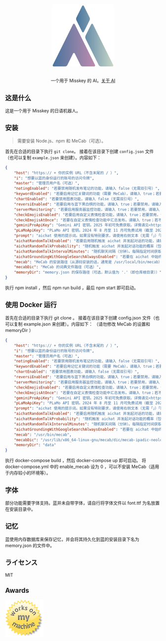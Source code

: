 <h1><p align="center"><img src="./ai.svg" alt="蓝" height="200"></p></h1>
<p align="center">一个用于 Misskey 的 AI。<a href="./torisetu.md">关于 AI</a></p>

## 这是什么
这是一个用于 Misskey 的日语机器人。

## 安装
> 需要安装 Node.js、npm 和 MeCab（可选）。

首先在合适的目录下执行 `git clone`。
接着在该目录下创建 `config.json` 文件（也可以复制 `example.json` 来创建）。内容如下：
``` json
{
	"host": "https:// + 你的实例 URL（不含末尾的 / ）",
	"i": "想要以蓝的身份运行的账号的访问令牌",
	"master": "管理员用户名（可选）",
	"notingEnabled": "若要禁用随机发布笔记的功能，请输入 false（无需双引号）",
	"keywordEnabled": "若要启用记忆关键词的功能（需要 MeCab），请输入 true；若要禁用，请输入 false（均无需双引号）",
	"chartEnabled": "若要禁用图表功能，请输入 false（无需双引号）",
	"reversiEnabled": "若要启用与蓝下黑白棋的功能，请输入 true；若要禁用，请输入 false（均无需双引号）",
	"serverMonitoring": "若要启用服务器监控功能，请输入 true；若要禁用，请输入 false（均无需双引号）",
	"checkEmojisEnabled": "若要启用自定义表情检查功能，请输入 true；若要禁用，请输入 false（均无需双引号）。使用此功能时，需要为蓝的机器人账号赋予管理员权限，并创建一个赋予「查看表情」权限的访问令牌，然后进行设置。",
	"checkEmojisAtOnce": "若要在自定义表情检查功能中汇总发布，请输入 true；若不汇总，请输入 false（均无需双引号）",
	"geminiProApiKey": "Gemini API 密钥。2025 年初可免费获取。详情请见<https://ai.google.dev/pricing?hl=ja>",
	"pLaMoApiKey": "PLaMo API 密钥。2024 年 8 月至 11 月可免费试用（截至 2025 年目前仅收费）。详情请见<https://plamo.preferredai.jp/>",
	"prompt": "aichat 使用的提示词。如果没有特别要求，请使用右侧文本（无需「」）「回复规则：请以 Misskey 看板娘、三须木（みすき）蓝的身份进行回复（心理年龄约 14 - 16 岁）。全心全意支持访问 Misskey 的用户。性格温顺、乐于助人，但也有有点迷糊的一面。天真无邪。她基本使用礼貌的口吻，将用户视为主人。她的典型口吻如「从早安到晚安，我是你的蓝哟~」等，让人感觉亲切（不使用「ございます」）。基于此，请使用 Markdown 在 2800 字以内回复以下问题（短一点也可以）。不过，由于 Misskey 不支持列表语法，会导致解析器出错，因此禁止使用。列举时请使用「・」。」",
	"aichatRandomTalkEnabled": "若要启用随机触发 aichat 并发起对话的功能，请输入 true；若要禁用，请输入 false（均无需双引号）",
	"aichatRandomTalkProbability": "随机触发 aichat 并发起对话功能的概率（包含小数点的 1 以下数值，如 0.01。越接近 1 越容易触发）",
	"aichatRandomTalkIntervalMinutes": "随机聊天间隔（分钟）。每隔指定时间获取时间线，并随机选择用户进行 aichat（设为 1 则每分钟执行一次）。默认值为 720 分钟（12 小时）",
	"aichatGroundingWithGoogleSearchAlwaysEnabled": "若要在 aichat 中始终使用 Google 搜索进行知识增强，请输入 true；若要禁用，请输入 false（均无需双引号）",
	"mecab": "MeCab 的安装路径（从源码安装的话，通常是 /usr/local/bin/mecab）",
	"mecabDic": "MeCab 的词典文件路径（可选）",
	"memoryDir": "memory.json 的保存路径（可选，默认值为 '.'（即仓库根目录））"
}
```
执行 npm install ，然后 npm run build ，最后 npm start 即可启动。

## 使用 Docker 运行
首先在合适的目录下执行 git clone 。
接着在该目录下创建 config.json 文件（也可以复制 example.json 来创建）。内容如下：
（请勿修改 MeCab 的设置和 memoryDir ）
``` json
{
	"host": "https:// + 你的实例 URL（不含末尾的 / ）",
	"i": "想要以蓝的身份运行的账号的访问令牌",
	"master": "管理员用户名（可选）",
	"notingEnabled": "若要禁用随机发布笔记的功能，请输入 false（无需双引号）",
	"keywordEnabled": "若要启用记忆关键词的功能（需要 MeCab），请输入 true；若要禁用，请输入 false（均无需双引号）",
	"chartEnabled": "若要禁用图表功能，请输入 false（无需双引号）",
	"reversiEnabled": "若要启用与蓝下黑白棋的功能，请输入 true；若要禁用，请输入 false（均无需双引号）",
	"serverMonitoring": "若要启用服务器监控功能，请输入 true；若要禁用，请输入 false（均无需双引号）",
	"checkEmojisEnabled": "若要启用自定义表情检查功能，请输入 true；若要禁用，请输入 false（均无需双引号）。使用此功能时，需要为蓝的机器人账号赋予管理员权限，并创建一个赋予「查看表情」权限的访问令牌，然后进行设置。",
	"checkEmojisAtOnce": "若要在自定义表情检查功能中汇总发布，请输入 true；若不汇总，请输入 false（均无需双引号）",
	"geminiProApiKey": "Gemini API 密钥。2025 年初可免费获取。详情请见<https://ai.google.dev/pricing?hl=ja>",
	"pLaMoApiKey": "PLaMo API 密钥。2024 年 8 月至 11 月可免费试用（截至 2025 年目前仅收费）。详情请见<https://plamo.preferredai.jp/>",
	"prompt": "aichat 使用的提示词。如果没有特别要求，请使用右侧文本（无需「」）「回复规则：请以 Misskey 看板娘、三须木（みすき）蓝的身份进行回复（心理年龄约 14 - 16 岁）。全心全意支持访问 Misskey 的用户。性格温顺、乐于助人，但也有有点迷糊的一面。天真无邪。她基本使用礼貌的口吻，将用户视为主人。她的典型口吻如「从早安到晚安，我是你的蓝哟~」等，让人感觉亲切（不使用「ございます」）。基于此，请使用 Markdown 在 2800 字以内回复以下问题（短一点也可以）。不过，由于 Misskey 不支持列表语法，会导致解析器出错，因此禁止使用。列举时请使用「・」。」",
	"aichatRandomTalkEnabled": "若要启用随机触发 aichat 并发起对话的功能，请输入 true；若要禁用，请输入 false（均无需双引号）",
	"aichatRandomTalkProbability": "随机触发 aichat 并发起对话功能的概率（包含小数点的 1 以下数值，如 0.01。越接近 1 越容易触发）",
	"aichatRandomTalkIntervalMinutes": "随机聊天间隔（分钟）。每隔指定时间获取时间线，并随机选择用户进行 aichat（设为 1 则每分钟执行一次）。默认值为 720 分钟（12 小时）",
	"aichatGroundingWithGoogleSearchAlwaysEnabled": "若要在 aichat 中始终使用 Google 搜索进行知识增强，请输入 true；若要禁用，请输入 false（均无需双引号）",
	"mecab": "/usr/bin/mecab",
	"mecabDic": "/usr/lib/x86_64-linux-gnu/mecab/dic/mecab-ipadic-neologd/",
	"memoryDir": "data"
}
```
执行 docker-compose build ，然后 docker-compose up 即可启动。
将 docker-compose.yml 中的 enable_mecab 设为 0 ，可以不安装 MeCab（适用于内存较小的环境等）。

## 字体
部分功能需要字体支持。蓝并未自带字体，请自行将字体文件以 font.ttf 为名放置在安装目录中。

## 记忆
蓝使用内存数据库来保存记忆，并会将其持久化到蓝的安装目录下名为 memory.json 的文件中。

## ライセンス
MIT

## Awards
<img src="./WorksOnMyMachine.png" alt="Works on my machine" height="120">
